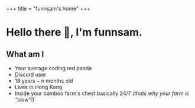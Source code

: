 +++
title = "funnsam's home"
+++

# Hello there :wave:, I'm funnsam.
## What am I
- Your average coding red panda
- Discord user
- $18\text{ years} - n\text{ months}$ old
- Lives in Hong Kong
- Inside your bamboo farm's chest basically 24/7 *(thats why your farm is "slow"!)*
